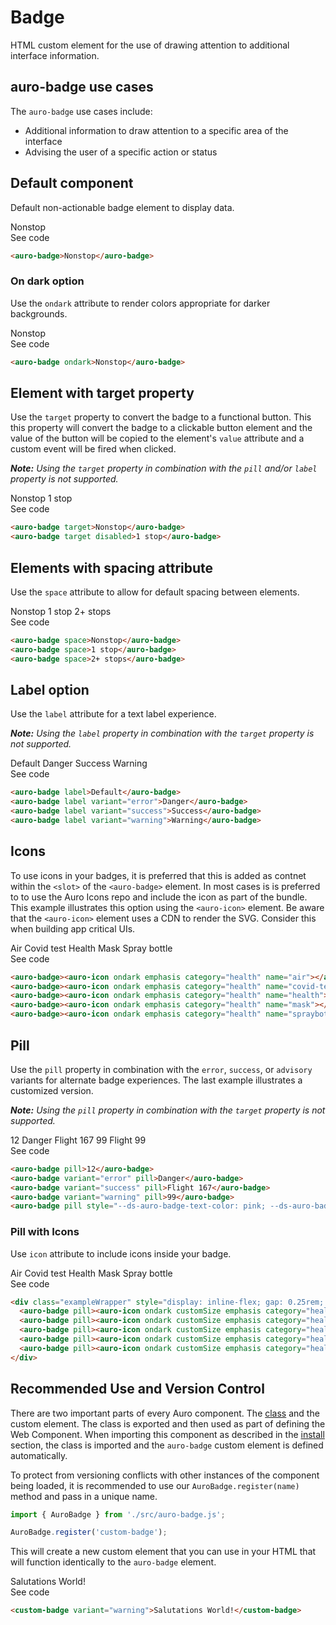 <!--
The index.md file is a compiled document. No edits should be made directly to this file.
README.md is created by running `npm run build:docs`.
This file is generated based on a template fetched from `./docs/partials/index.md`
-->

# Badge

<!-- AURO-GENERATED-CONTENT:START (FILE:src=./../docs/partials/description.md) -->
<!-- The below content is automatically added from ./../docs/partials/description.md -->
HTML custom element for the use of drawing attention to additional interface information.
<!-- AURO-GENERATED-CONTENT:END -->

## auro-badge use cases

<!-- AURO-GENERATED-CONTENT:START (FILE:src=./../docs/partials/useCases.md) -->
<!-- The below content is automatically added from ./../docs/partials/useCases.md -->
The `auro-badge` use cases include:

* Additional information to draw attention to a specific area of the interface
* Advising the user of a specific action or status
<!-- AURO-GENERATED-CONTENT:END -->

## Default component

Default non-actionable badge element to display data.

<div class="exampleWrapper">
  <!-- AURO-GENERATED-CONTENT:START (FILE:src=./../apiExamples/basic.html) -->
  <!-- The below content is automatically added from ./../apiExamples/basic.html -->
  <auro-badge>Nonstop</auro-badge>
  <!-- AURO-GENERATED-CONTENT:END -->
</div>
<auro-accordion alignRight>
  <span slot="trigger">See code</span>
<!-- AURO-GENERATED-CONTENT:START (CODE:src=./../apiExamples/basic.html) -->
<!-- The below code snippet is automatically added from ./../apiExamples/basic.html -->

```html
<auro-badge>Nonstop</auro-badge>
```
<!-- AURO-GENERATED-CONTENT:END -->
</auro-accordion>

### On dark option

Use the `ondark` attribute to render colors appropriate for darker backgrounds.

<div class="exampleWrapper--ondark">
  <!-- AURO-GENERATED-CONTENT:START (FILE:src=./../apiExamples/onDark.html) -->
  <!-- The below content is automatically added from ./../apiExamples/onDark.html -->
  <auro-badge ondark>Nonstop</auro-badge>
  <!-- AURO-GENERATED-CONTENT:END -->
</div>
<auro-accordion alignRight>
  <span slot="trigger">See code</span>
<!-- AURO-GENERATED-CONTENT:START (CODE:src=./../apiExamples/onDark.html) -->
<!-- The below code snippet is automatically added from ./../apiExamples/onDark.html -->

```html
<auro-badge ondark>Nonstop</auro-badge>
```
<!-- AURO-GENERATED-CONTENT:END -->
</auro-accordion>

## Element with target property

Use the `target` property to convert the badge to a functional button. This this property will convert the badge to a clickable button element and the value of the button will be copied to the element's `value` attribute and a custom event will be fired when clicked.

<em><strong>Note:</strong> Using the `target` property in combination with the `pill` and/or `label` property is not supported.</em>
<div class="exampleWrapper">
  <!-- AURO-GENERATED-CONTENT:START (FILE:src=./../apiExamples/target.html) -->
  <!-- The below content is automatically added from ./../apiExamples/target.html -->
  <auro-badge target>Nonstop</auro-badge>
  <auro-badge target disabled>1 stop</auro-badge>
  <!-- AURO-GENERATED-CONTENT:END -->
</div>
<auro-accordion alignRight>
  <span slot="trigger">See code</span>
<!-- AURO-GENERATED-CONTENT:START (CODE:src=./../apiExamples/target.html) -->
<!-- The below code snippet is automatically added from ./../apiExamples/target.html -->

```html
<auro-badge target>Nonstop</auro-badge>
<auro-badge target disabled>1 stop</auro-badge>
```
<!-- AURO-GENERATED-CONTENT:END -->
</auro-accordion>

## Elements with spacing attribute

Use the `space` attribute to allow for default spacing between elements.

<div class="exampleWrapper">
  <!-- AURO-GENERATED-CONTENT:START (FILE:src=./../apiExamples/space.html) -->
  <!-- The below content is automatically added from ./../apiExamples/space.html -->
  <auro-badge space>Nonstop</auro-badge>
  <auro-badge space>1 stop</auro-badge>
  <auro-badge space>2+ stops</auro-badge>
  <!-- AURO-GENERATED-CONTENT:END -->
</div>
<auro-accordion alignRight>
  <span slot="trigger">See code</span>
<!-- AURO-GENERATED-CONTENT:START (CODE:src=./../apiExamples/space.html) -->
<!-- The below code snippet is automatically added from ./../apiExamples/space.html -->

```html
<auro-badge space>Nonstop</auro-badge>
<auro-badge space>1 stop</auro-badge>
<auro-badge space>2+ stops</auro-badge>
```
<!-- AURO-GENERATED-CONTENT:END -->
</auro-accordion>

## Label option

Use the `label` attribute for a text label experience.

<em><strong>Note:</strong> Using the `label` property in combination with the `target` property is not supported.</em>
<div class="exampleWrapper">
  <!-- AURO-GENERATED-CONTENT:START (FILE:src=./../apiExamples/label.html) -->
  <!-- The below content is automatically added from ./../apiExamples/label.html -->
  <auro-badge label>Default</auro-badge>
  <auro-badge label variant="error">Danger</auro-badge>
  <auro-badge label variant="success">Success</auro-badge>
  <auro-badge label variant="warning">Warning</auro-badge>
  <!-- AURO-GENERATED-CONTENT:END -->
</div>
<auro-accordion alignRight>
  <span slot="trigger">See code</span>
<!-- AURO-GENERATED-CONTENT:START (CODE:src=./../apiExamples/label.html) -->
<!-- The below code snippet is automatically added from ./../apiExamples/label.html -->

```html
<auro-badge label>Default</auro-badge>
<auro-badge label variant="error">Danger</auro-badge>
<auro-badge label variant="success">Success</auro-badge>
<auro-badge label variant="warning">Warning</auro-badge>
```
<!-- AURO-GENERATED-CONTENT:END -->
</auro-accordion>

## Icons

To use icons in your badges, it is preferred that this is added as contnet within the `<slot>` of the `<auro-badge>` element. In most cases is is preferred to to use the Auro Icons repo and include the icon as part of the bundle. This example illustrates this option using the `<auro-icon>` element. Be aware that the `<auro-icon>` element uses a CDN to render the SVG. Consider this when building app critical UIs.

<div class="exampleWrapper">
  <!-- AURO-GENERATED-CONTENT:START (FILE:src=./../apiExamples/icon.html) -->
  <!-- The below content is automatically added from ./../apiExamples/icon.html -->
  <auro-badge><auro-icon ondark emphasis category="health" name="air"></auro-icon>Air</auro-badge>
  <auro-badge><auro-icon ondark emphasis category="health" name="covid-test"></auro-icon>Covid test</auro-badge>
  <auro-badge><auro-icon ondark emphasis category="health" name="health"></auro-icon>Health</auro-badge>
  <auro-badge><auro-icon ondark emphasis category="health" name="mask"></auro-icon>Mask</auro-badge>
  <auro-badge><auro-icon ondark emphasis category="health" name="spraybottle"></auro-icon>Spray bottle</auro-badge>
  <!-- AURO-GENERATED-CONTENT:END -->
</div>
<auro-accordion alignRight>
  <span slot="trigger">See code</span>
<!-- AURO-GENERATED-CONTENT:START (CODE:src=./../apiExamples/icon.html) -->
<!-- The below code snippet is automatically added from ./../apiExamples/icon.html -->

```html
<auro-badge><auro-icon ondark emphasis category="health" name="air"></auro-icon>Air</auro-badge>
<auro-badge><auro-icon ondark emphasis category="health" name="covid-test"></auro-icon>Covid test</auro-badge>
<auro-badge><auro-icon ondark emphasis category="health" name="health"></auro-icon>Health</auro-badge>
<auro-badge><auro-icon ondark emphasis category="health" name="mask"></auro-icon>Mask</auro-badge>
<auro-badge><auro-icon ondark emphasis category="health" name="spraybottle"></auro-icon>Spray bottle</auro-badge>
```
<!-- AURO-GENERATED-CONTENT:END -->
</auro-accordion>

## Pill

Use the `pill` property in combination with the `error`, `success`, or `advisory` variants for alternate badge experiences. The last example illustrates a customized version.

<em><strong>Note:</strong> Using the `pill` property in combination with the `target` property is not supported.</em> 

<div class="exampleWrapper">
  <!-- AURO-GENERATED-CONTENT:START (FILE:src=./../apiExamples/pill.html) -->
  <!-- The below content is automatically added from ./../apiExamples/pill.html -->
  <auro-badge pill>12</auro-badge>
  <auro-badge variant="error" pill>Danger</auro-badge>
  <auro-badge variant="success" pill>Flight 167</auro-badge>
  <auro-badge variant="warning" pill>99</auro-badge>
  <auro-badge pill style="--ds-auro-badge-text-color: pink; --ds-auro-badge-container-color: purple; --ds-auro-badge-border-color: purple;">Flight 99</auro-badge>
  <!-- AURO-GENERATED-CONTENT:END -->
</div>
<auro-accordion alignRight>
  <span slot="trigger">See code</span>
<!-- AURO-GENERATED-CONTENT:START (CODE:src=./../apiExamples/pill.html) -->
<!-- The below code snippet is automatically added from ./../apiExamples/pill.html -->

```html
<auro-badge pill>12</auro-badge>
<auro-badge variant="error" pill>Danger</auro-badge>
<auro-badge variant="success" pill>Flight 167</auro-badge>
<auro-badge variant="warning" pill>99</auro-badge>
<auro-badge pill style="--ds-auro-badge-text-color: pink; --ds-auro-badge-container-color: purple; --ds-auro-badge-border-color: purple;">Flight 99</auro-badge>
```
<!-- AURO-GENERATED-CONTENT:END -->
</auro-accordion>

### Pill with Icons

Use `icon` attribute to include icons inside your badge.

<div class="exampleWrapper">
  <!-- AURO-GENERATED-CONTENT:START (FILE:src=./../apiExamples/pillWithIcons.html) -->
  <!-- The below content is automatically added from ./../apiExamples/pillWithIcons.html -->
  <div class="exampleWrapper" style="display: inline-flex; gap: 0.25rem; flex-wrap: wrap">
    <auro-badge pill><auro-icon ondark customSize emphasis category="health" name="air" style="--ds-auro-icon-size: var(--ds-size-250)"></auro-icon>Air</auro-badge>
    <auro-badge pill><auro-icon ondark customSize emphasis category="health" name="covid-test" style="--ds-auro-icon-size: var(--ds-size-250)"></auro-icon>Covid test</auro-badge>
    <auro-badge pill><auro-icon ondark customSize emphasis category="health" name="health" style="--ds-auro-icon-size: var(--ds-size-250)"></auro-icon>Health</auro-badge>
    <auro-badge pill><auro-icon ondark customSize emphasis category="health" name="mask" style="--ds-auro-icon-size: var(--ds-size-250)"></auro-icon>Mask</auro-badge>
    <auro-badge pill><auro-icon ondark customSize emphasis category="health" name="spraybottle" style="--ds-auro-icon-size: var(--ds-size-250)"></auro-icon>Spray bottle</auro-badge>
  </div>
  <!-- AURO-GENERATED-CONTENT:END -->
</div>
<auro-accordion alignRight>
  <span slot="trigger">See code</span>
<!-- AURO-GENERATED-CONTENT:START (CODE:src=./../apiExamples/pillWithIcons.html) -->
<!-- The below code snippet is automatically added from ./../apiExamples/pillWithIcons.html -->

```html
<div class="exampleWrapper" style="display: inline-flex; gap: 0.25rem; flex-wrap: wrap">
  <auro-badge pill><auro-icon ondark customSize emphasis category="health" name="air" style="--ds-auro-icon-size: var(--ds-size-250)"></auro-icon>Air</auro-badge>
  <auro-badge pill><auro-icon ondark customSize emphasis category="health" name="covid-test" style="--ds-auro-icon-size: var(--ds-size-250)"></auro-icon>Covid test</auro-badge>
  <auro-badge pill><auro-icon ondark customSize emphasis category="health" name="health" style="--ds-auro-icon-size: var(--ds-size-250)"></auro-icon>Health</auro-badge>
  <auro-badge pill><auro-icon ondark customSize emphasis category="health" name="mask" style="--ds-auro-icon-size: var(--ds-size-250)"></auro-icon>Mask</auro-badge>
  <auro-badge pill><auro-icon ondark customSize emphasis category="health" name="spraybottle" style="--ds-auro-icon-size: var(--ds-size-250)"></auro-icon>Spray bottle</auro-badge>
</div>
```
<!-- AURO-GENERATED-CONTENT:END -->
</auro-accordion>

## Recommended Use and Version Control

There are two important parts of every Auro component. The <a href="https://developer.mozilla.org/en-US/docs/Web/JavaScript/Reference/Classes">class</a> and the custom element. The class is exported and then used as part of defining the Web Component. When importing this component as described in the <a href="#install">install</a> section, the class is imported and the `auro-badge` custom element is defined automatically.

To protect from versioning conflicts with other instances of the component being loaded, it is recommended to use our `AuroBadge.register(name)` method and pass in a unique name.

```js
import { AuroBadge } from './src/auro-badge.js';

AuroBadge.register('custom-badge');
```

This will create a new custom element that you can use in your HTML that will function identically to the `auro-badge` element.

<div class="exampleWrapper">
  <!-- AURO-GENERATED-CONTENT:START (FILE:src=./../apiExamples/custom.html) -->
  <!-- The below content is automatically added from ./../apiExamples/custom.html -->
  <custom-badge variant="warning">Salutations World!</custom-badge>
  <!-- AURO-GENERATED-CONTENT:END -->
</div>
<auro-accordion alignRight>
  <span slot="trigger">See code</span>
<!-- AURO-GENERATED-CONTENT:START (CODE:src=./../apiExamples/custom.html) -->
<!-- The below code snippet is automatically added from ./../apiExamples/custom.html -->

```html
<custom-badge variant="warning">Salutations World!</custom-badge>
```
<!-- AURO-GENERATED-CONTENT:END -->
</auro-accordion>
